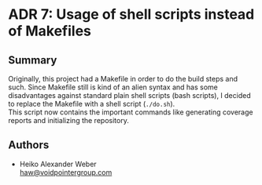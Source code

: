 # ADR 7: Usage of shell scripts instead of Makefiles

## Summary

Originally, this project had a Makefile in order to do the build steps and such. Since Makefile still is kind of an alien syntax and has some disadvantages against standard plain shell scripts (bash scripts), I decided to replace the Makefile with a shell script (`./do.sh`).\
This script now contains the important commands like generating coverage reports and initializing the repository.

## Authors

* Heiko Alexander Weber\
[haw@voidpointergroup.com](mailto:haw@voidpointergroup.com)
